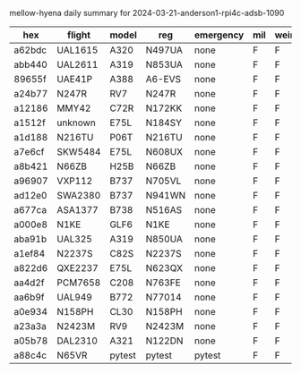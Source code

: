 mellow-hyena daily summary for 2024-03-21-anderson1-rpi4c-adsb-1090

|hex|flight|model|reg|emergency|mil|weirdo|
|--|--|--|--|--|--|--|
|a62bdc|UAL1615|A320|N497UA|none|F|F|
|abb440|UAL2611|A319|N853UA|none|F|F|
|89655f|UAE41P|A388|A6-EVS|none|F|F|
|a24b77|N247R|RV7|N247R|none|F|F|
|a12186|MMY42|C72R|N172KK|none|F|F|
|a1512f|unknown|E75L|N184SY|none|F|F|
|a1d188|N216TU|P06T|N216TU|none|F|F|
|a7e6cf|SKW5484|E75L|N608UX|none|F|F|
|a8b421|N66ZB|H25B|N66ZB|none|F|F|
|a96907|VXP112|B737|N705VL|none|F|F|
|ad12e0|SWA2380|B737|N941WN|none|F|F|
|a677ca|ASA1377|B738|N516AS|none|F|F|
|a000e8|N1KE|GLF6|N1KE|none|F|F|
|aba91b|UAL325|A319|N850UA|none|F|F|
|a1ef84|N2237S|C82S|N2237S|none|F|F|
|a822d6|QXE2237|E75L|N623QX|none|F|F|
|aa4d2f|PCM7658|C208|N763FE|none|F|F|
|aa6b9f|UAL949|B772|N77014|none|F|F|
|a0e934|N158PH|CL30|N158PH|none|F|F|
|a23a3a|N2423M|RV9|N2423M|none|F|F|
|a05b78|DAL2310|A321|N122DN|none|F|F|
|a88c4c|N65VR|pytest|pytest|pytest|F|F|
